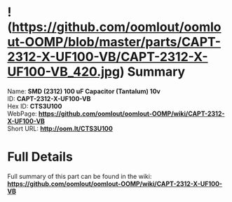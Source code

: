 
!(https://github.com/oomlout/oomlout-OOMP/blob/master/parts/CAPT-2312-X-UF100-VB/CAPT-2312-X-UF100-VB_420.jpg)
Summary
=================
  
Name: __SMD (2312) 100 uF Capacitor (Tantalum) 10v__    
ID: __CAPT-2312-X-UF100-VB__   
Hex ID: __CTS3U100__   
WebPage: __https://github.com/oomlout/oomlout-OOMP/wiki/CAPT-2312-X-UF100-VB__   
Short URL: __http://oom.lt/CTS3U100__   

Full Details
==========================
Full summary of this part can be found in the wiki:   
__https://github.com/oomlout/oomlout-OOMP/wiki/CAPT-2312-X-UF100-VB__    


